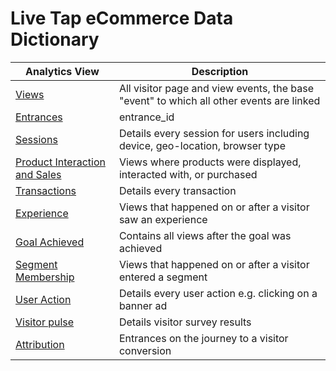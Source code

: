 # Live Tap eCommerce Data Dictionary

|  Analytics View | Description |
| --- | --- |
|  [Views](./data_dictionary/views.md) | All visitor page and view events, the base "event" to which all other events are linked |
|  [Entrances](data_dictionary/entrances.md) | entrance_id |
|  [Sessions](data_dictionary/sessions.md) | Details every session for users including device, geo-location, browser type |
|  [Product Interaction and Sales](data_dictionary/products.md) | Views where products were displayed, interacted with, or purchased |
|  [Transactions](data_dictionary/transactions) | Details every transaction |
|  [Experience](data_dictionary/experience.md) | Views that happened on or after a visitor saw an experience |
|  [Goal Achieved](data_dictionary/goal_achieved.md) | Contains all views after the goal was achieved |
|  [Segment Membership](data_dictionary/segments.md) | Views that happened on or after a visitor entered a segment |
|  [User Action](data_dictionary/user_action) | Details every user action e.g. clicking on a banner ad |
|  [Visitor pulse](data_dictionary/visitor_pulse) | Details visitor survey results |
|  [Attribution](data_dictionary/attribution.md) | Entrances on the journey to a visitor conversion |
